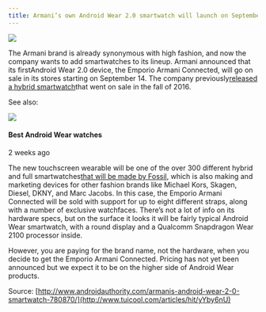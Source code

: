 ```yaml
---
title: Armani’s own Android Wear 2.0 smartwatch will launch on September 14
---
```


![](http://img0.tuicool.com/rAZVrym.jpg!web)

The Armani brand is already synonymous with high fashion, and now the company wants to add smartwatches to its lineup. Armani announced that its firstAndroid Wear 2.0 device, the Emporio Armani Connected, will go on sale in its stores starting on September 14. The company previously[released a hybrid smartwatch](http://www.androidauthority.com/emporio-armani-connected-hybrid-watch-725061/)that went on sale in the fall of 2016.

See also:

![](http://img0.tuicool.com/reA3iez.jpg!web)

#### Best Android Wear watches

2 weeks ago

The new touchscreen wearable will be one of the over 300 different hybrid and full smartwatches[that will be made by Fossil](http://www.androidauthority.com/fossil-goes-full-android-wear-300-connected-watches-planned-year-759053/), which is also making and marketing devices for other fashion brands like Michael Kors, Skagen, Diesel, DKNY, and Marc Jacobs. In this case, the Emporio Armani Connected will be sold with support for up to eight different straps, along with a number of exclusive watchfaces. There’s not a lot of info on its hardware specs, but on the surface it looks it will be fairly typical Android Wear smartwatch, with a round display and a Qualcomm Snapdragon Wear 2100 processor inside.

However, you are paying for the brand name, not the hardware, when you decide to get the Emporio Armani Connected. Pricing has not yet been announced but we expect it to be on the higher side of Android Wear products.

  
Source: [http://www.androidauthority.com/armanis-android-wear-2-0-smartwatch-780870/](http://www.tuicool.com/articles/hit/yYby6nU)

